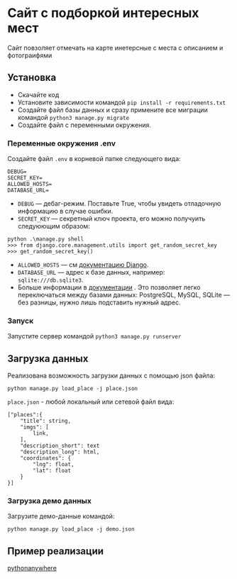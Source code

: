 # Сайт с подборкой интересных мест

Сайт повзоляет отмечать на карте инетерсные с места с описанием и фотограифями

## Установка

- Скачайте код
- Установите зависимости командой `pip install -r requirements.txt`
- Создайте файл базы данных и сразу примените все миграции командой `python3 manage.py migrate`
- Создайте файл с переменными окружения.


### Переменные окружения .env

Создайте файл ``.env`` в корневой папке следующего вида:

```
DEBUG=
SECRET_KEY=
ALLOWED_HOSTS=
DATABASE_URL=
```

- `DEBUG` — дебаг-режим. Поставьте True, чтобы увидеть отладочную информацию в случае ошибки.
- `SECRET_KEY` — секретный ключ проекта, его можно получуить следуюющим образом:

```
python .\manage.py shell
>>> from django.core.management.utils import get_random_secret_key
>>> get_random_secret_key()
```

- `ALLOWED_HOSTS` — см [документацию Django](https://docs.djangoproject.com/en/3.1/ref/settings/#allowed-hosts).
- `DATABASE_URL` — адрес к базе данных, например: `sqlite:///db.sqlite3`. 
- Больше информации в [документации](https://github.com/jacobian/dj-database-url#url-schema)
. Это позволяет легко переключаться между базами данных: PostgreSQL, MySQL, SQLite — без разницы, нужно лишь подставить нужный адрес.

### Запуск

Запустите сервер командой `python3 manage.py runserver`  

## Загрузка данных
Реализована возможность загрузки данных с помощью json файла:
```
python manage.py load_place -j place.json
```
`place.json` - любой локальный или сетевой файл вида:
```
["places":{
	"title": string,
	"imgs": [
		link,
	],
	"description_short": text
	"description_long": html,
	"coordinates": {
		"lng": float,
		"lat": float
	}
}]
```
### Загрузка демо данных

Загрузите демо-данные командой:

```
python manage.py load_place -j demo.json
```

## Пример реализации
[pythonanywhere](https://axrasp.pythonanywhere.com/)
